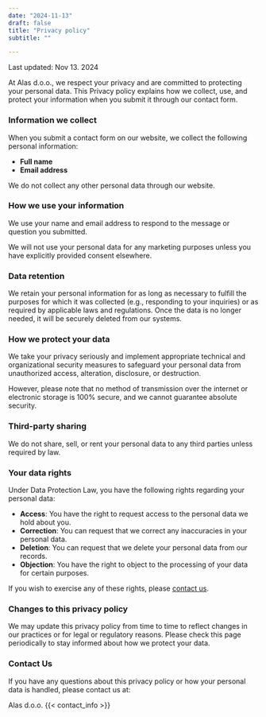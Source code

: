 ```yaml
---
date: "2024-11-13"
draft: false
title: "Privacy policy"
subtitle: ""

---
```


Last updated: Nov 13. 2024

At Alas d.o.o., we respect your privacy and are committed to protecting your personal data. This Privacy policy explains how we collect, use, and protect your information when you submit it through our contact form.

### Information we collect

When you submit a contact form on our website, we collect the following personal information:

* **Full name**  
* **Email address**

We do not collect any other personal data through our website.

### How we use your information

We use your name and email address to respond to the message or question you submitted.

We will not use your personal data for any marketing purposes unless you have explicitly provided consent elsewhere.

### Data retention

We retain your personal information for as long as necessary to fulfill the purposes for which it was collected (e.g., responding to your inquiries) or as required by applicable laws and regulations. Once the data is no longer needed, it will be securely deleted from our systems.

### How we protect your data

We take your privacy seriously and implement appropriate technical and organizational security measures to safeguard your personal data from unauthorized access, alteration, disclosure, or destruction.

However, please note that no method of transmission over the internet or electronic storage is 100% secure, and we cannot guarantee absolute security.

### Third-party sharing

We do not share, sell, or rent your personal data to any third parties unless required by law.

### Your data rights

Under Data Protection Law, you have the following rights regarding your personal data:

* **Access**: You have the right to request access to the personal data we hold about you.  
* **Correction**: You can request that we correct any inaccuracies in your personal data.  
* **Deletion**: You can request that we delete your personal data from our records.  
* **Objection**: You have the right to object to the processing of your data for certain purposes.

If you wish to exercise any of these rights, please [contact us](https://www.alasdoo.com/contact/).

### Changes to this privacy policy

We may update this privacy policy from time to time to reflect changes in our practices or for legal or regulatory reasons. Please check this page periodically to stay informed about how we protect your data.

### Contact Us

If you have any questions about this privacy policy or how your personal data is handled, please contact us at:

Alas d.o.o.
{{< contact_info >}}

 